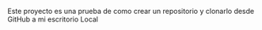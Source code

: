Este proyecto es una prueba de como crear un repositorio y clonarlo desde GitHub a mi escritorio Local
